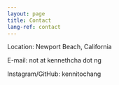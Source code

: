 ```yaml
---
layout: page
title: Contact
lang-ref: contact
---
```


Location: Newport Beach, California

E-mail: not at kennethcha dot ng

Instagram/GitHub: kennitochang
